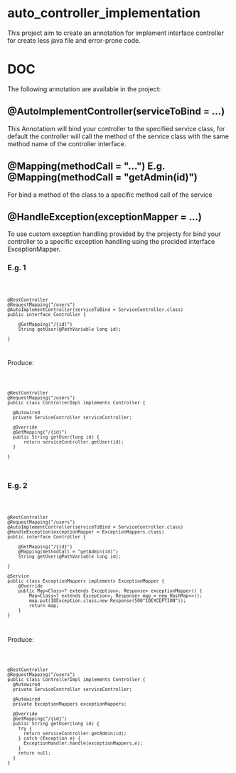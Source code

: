 # auto_controller_implementation
This project aim to create an annotation for implement interface controller for create less java file and error-prone code.

# DOC
The following annotation are available in the project:
## @AutoImplementController(serviceToBind = ...)
This Annotatiom will bind your controller to the specified service class, for default the controller will call the method of the service class with the same method     name of the controller interface.
## @Mapping(methodCall = "...") E.g. @Mapping(methodCall = "getAdmin(id)")
For bind a method of the class to a specific method call of the service
## @HandleException(exceptionMapper = ...)
To use custom exception handling provided by the projecty for bind your controller to a specific exception handling using the procided interface ExceptionMapper.

### E.g. 1

<code>
    
    @RestController
    @RequestMapping("/users")
    @AutoImplementController(serviceToBind = ServiceController.class)
    public interface Controller {

        @GetMapping("/{id}")
        String getUser(@PathVariable long id);

    }
    
</code>

Produce:

<code>
    
    @RestController
    @RequestMapping("/users")
    public class ControllerImpl implements Controller {
    
      @Autowired
      private ServiceController serviceController;
    
      @Override
      @GetMapping("/{id}")
      public String getUser(long id) {
          return serviceController.getUser(id);
      }
    
    }
</code>

### E.g. 2

<code>
    
    @RestController
    @RequestMapping("/users")
    @AutoImplementController(serviceToBind = ServiceController.class)
    @HandleException(exceptionMapper = ExceptionMappers.class)
    public interface Controller {

        @GetMapping("/{id}")
        @Mapping(methodCall = "getAdmin(id)")
        String getUser(@PathVariable long id);

    }

    @Service
    public class ExceptionMappers implements ExceptionMapper {
        @Override
        public Map<Class<? extends Exception>, Response> exceptionMapper() {
            Map<Class<? extends Exception>, Response> map = new HashMap<>();
            map.put(IOException.class,new Response(500"IOEXCEPTION"));
            return map;
        }
    }
</code>

Produce:
    
<code>
    
    @RestController
    @RequestMapping("/users")
    public class ControllerImpl implements Controller {
      @Autowired
      private ServiceController serviceController;

      @Autowired
      private ExceptionMappers exceptionMappers;

      @Override
      @GetMapping("/{id}")
      public String getUser(long id) {
        try {
          return serviceController.getAdmin(id);
        } catch (Exception e) {
          ExceptionHandler.handle(exceptionMappers,e);
        }
        return null;
      }
    }
    
</code>
